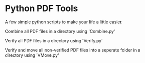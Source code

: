 # Python PDF Tools
A few simple python scripts to make your life a little easier.

Combine all PDF files in a directory using 'Combine.py'

Verify all PDF files in a directory using 'Verify.py'

Verify and move all non-verified PDF files into a seperate folder in a directory using 'VMove.py'
